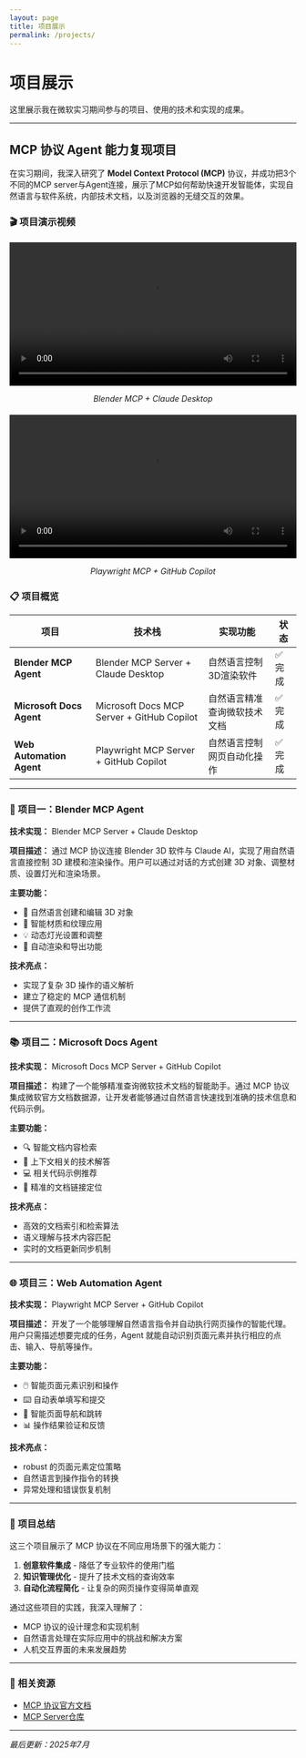 ```yaml
---
layout: page
title: 项目展示
permalink: /projects/
---
```


# 项目展示

这里展示我在微软实习期间参与的项目、使用的技术和实现的成果。

---

## MCP 协议 Agent 能力复现项目

在实习期间，我深入研究了 **Model Context Protocol (MCP)** 协议，并成功把3个不同的MCP server与Agent连接，展示了MCP如何帮助快速开发智能体，实现自然语言与软件系统，内部技术文档，以及浏览器的无缝交互的效果。

### 🎬 项目演示视频

<div style="text-align: center; margin: 20px 0;">
  <video width="100%" max-width="800px" controls>
    <source src="assets/videos/Blender_demo.mp4" type="video/mp4">
    您的浏览器不支持视频播放。
  </video>
  <p><em>Blender MCP + Claude Desktop</em></p>
</div>
<div style="text-align: center; margin: 20px 0;">
  <video width="100%" max-width="800px" controls>
    <source src="assets/videos/Playwright_demo.mp4" type="video/mp4">
    您的浏览器不支持视频播放。
  </video>
  <p><em>Playwright MCP + GitHub Copilot</em></p>
</div>

### 📋 项目概览

| 项目 | 技术栈 | 实现功能 | 状态 |
|------|--------|----------|------|
| **Blender MCP Agent** | Blender MCP Server + Claude Desktop | 自然语言控制3D渲染软件 | ✅ 完成 |
| **Microsoft Docs Agent** | Microsoft Docs MCP Server + GitHub Copilot | 自然语言精准查询微软技术文档 | ✅ 完成 |
| **Web Automation Agent** | Playwright MCP Server + GitHub Copilot | 自然语言控制网页自动化操作 | ✅ 完成 |

---

### 🎨 项目一：Blender MCP Agent

**技术实现：** Blender MCP Server + Claude Desktop

**项目描述：**
通过 MCP 协议连接 Blender 3D 软件与 Claude AI，实现了用自然语言直接控制 3D 建模和渲染操作。用户可以通过对话的方式创建 3D 对象、调整材质、设置灯光和渲染场景。

**主要功能：**
- 🎯 自然语言创建和编辑 3D 对象
- 🎨 智能材质和纹理应用
- 💡 动态灯光设置和调整
- 📸 自动渲染和导出功能

**技术亮点：**
- 实现了复杂 3D 操作的语义解析
- 建立了稳定的 MCP 通信机制
- 提供了直观的创作工作流

---

### 📚 项目二：Microsoft Docs Agent

**技术实现：** Microsoft Docs MCP Server + GitHub Copilot

**项目描述：**
构建了一个能够精准查询微软技术文档的智能助手。通过 MCP 协议集成微软官方文档数据源，让开发者能够通过自然语言快速找到准确的技术信息和代码示例。

**主要功能：**
- 🔍 智能文档内容检索
- 📖 上下文相关的技术解答
- 💻 相关代码示例推荐
- 🔗 精准的文档链接定位

**技术亮点：**
- 高效的文档索引和检索算法
- 语义理解与技术内容匹配
- 实时的文档更新同步机制

---

### 🌐 项目三：Web Automation Agent

**技术实现：** Playwright MCP Server + GitHub Copilot

**项目描述：**
开发了一个能够理解自然语言指令并自动执行网页操作的智能代理。用户只需描述想要完成的任务，Agent 就能自动识别页面元素并执行相应的点击、输入、导航等操作。

**主要功能：**
- 🖱️ 智能页面元素识别和操作
- ⌨️ 自动表单填写和提交
- 🧭 智能页面导航和跳转
- 📊 操作结果验证和反馈

**技术亮点：**
- robust 的页面元素定位策略
- 自然语言到操作指令的转换
- 异常处理和错误恢复机制

---

### 🎯 项目总结

这三个项目展示了 MCP 协议在不同应用场景下的强大能力：

1. **创意软件集成** - 降低了专业软件的使用门槛
2. **知识管理优化** - 提升了技术文档的查询效率  
3. **自动化流程简化** - 让复杂的网页操作变得简单直观

通过这些项目的实践，我深入理解了：
- MCP 协议的设计理念和实现机制
- 自然语言处理在实际应用中的挑战和解决方案
- 人机交互界面的未来发展趋势

---

### 🔗 相关资源

- [MCP 协议官方文档](https://modelcontextprotocol.io/)
- [MCP Server仓库](https://mcp.so/servers)
<!--- [项目源代码仓库](#) <!-- 添加你的 GitHub 链接 -->
<!--- [技术博客详解](/tech/) <!-- 链接到技术学习页面 -->

---

*最后更新：2025年7月*